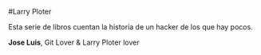 #Larry Ploter

Esta serie de libros cuentan la historia de un hacker de los que hay pocos.


**Jose Luis**, Git Lover & Larry Ploter lover
